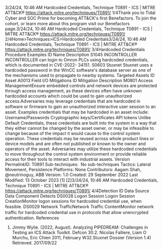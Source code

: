 3/24/24, 10:46 AM Hardcoded Credentials, Technique T0891 - ICS | MITRE ATT&CK®
https://attack.mitre.org/techniques/T0891/ 1/4Thank you to Tidal Cyber and SOC Prime for becoming ATT&CK's ﬁrst Benefactors. To join the cohort, or learn more about this program visit our
Benefactors page.3/24/24, 10:46 AM Hardcoded Credentials, Technique T0891 - ICS | MITRE ATT&CK®
https://attack.mitre.org/techniques/T0891/ 2/4Home>Techniques>ICS>Hardcoded Credentials3/24/24, 10:46 AM Hardcoded Credentials, Technique T0891 - ICS | MITRE ATT&CK®
https://attack.mitre.org/techniques/T0891/ 3/4Hardcoded Credentials
Procedure Examples
ID Name Description
S1045 INCONTROLLER INCONTROLLER can login to Omron PLCs using hardcoded credentials, which is documented in CVE-2022-
34151.
S0603 Stuxnet Stuxnet uses a hardcoded password in the WinCC software's database server as one of the mechanisms
used to propagate to nearby systems. 
Targeted Assets
ID Asset
A0013 Field I/O
Mitigations
ID Mitigation Description
M0801 Access
ManagementEnsure embedded controls and network devices are protected through access management, as these
devices often have unknown hardcoded accounts which could be used to gain unauthorized access.Adversaries may leverage credentials that are hardcoded in software or ﬁrmware to gain an unauthorized interactive user session to an
asset. Examples credentials that may be hardcoded in an asset include:
Username/Passwords
Cryptographic keys/Certiﬁcates
API tokens
Unlike Default Credentials, these credentials are built into the system in a way that they either cannot be changed by the asset owner, or may
be infeasible to change because of the impact it would cause to the control system operation. These credentials may be reused across
whole product lines or device models and are often not published or known to the owner and operators of the asset.
Adversaries may utilize these hardcoded credentials to move throughout the control system environment or provide reliable access for their
tools to interact with industrial assets.
Version PermalinkID: T0891
Sub-techniques:  No sub-techniques
 
Tactics: Lateral Movement, Persistence
 
Platforms: None
Contributors: Aagam Shah, @neutrinoguy, ABB
Version: 1.0
Created: 29 September 2022
Last Modiﬁed: 13 October 2023
[1]
[2]3/24/24, 10:46 AM Hardcoded Credentials, Technique T0891 - ICS | MITRE ATT&CK®
https://attack.mitre.org/techniques/T0891/ 4/4Detection
ID Data Source Data Component Detects
DS0028 Logon Session Logon Session
CreationMonitor logon sessions for hardcoded credential use, when feasible.
DS0029 Network TraﬃcNetwork Traﬃc
ContentMonitor network traﬃc for hardcoded credential use in protocols that allow
unencrypted authentication.
References
1. Jimmy Wylie. (2022, August). Analyzing PIPEDREAM:
Challenges in Testing an ICS Attack Toolkit. Defcon 30.2. Nicolas Falliere, Liam O Murchu, Eric Chien 2011, February
W32.Stuxnet Dossier (Version 1.4) Retrieved. 2017/09/22